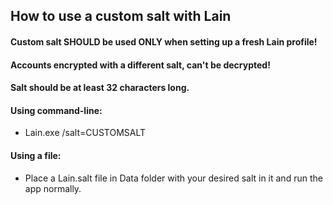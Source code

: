 ## How to use a custom salt with Lain ##

#### Custom salt SHOULD be used ONLY when setting up a fresh Lain profile! ####
#### Accounts encrypted with a different salt, can't be decrypted! ####
#### Salt should be at least 32 characters long. ####

#### Using command-line: ####
- Lain.exe /salt=CUSTOMSALT

#### Using a file: ####
- Place a Lain.salt file in Data folder with your desired salt in it and run the app normally.
